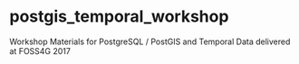 # postgis_temporal_workshop
Workshop Materials for PostgreSQL / PostGIS and Temporal Data delivered at FOSS4G 2017
